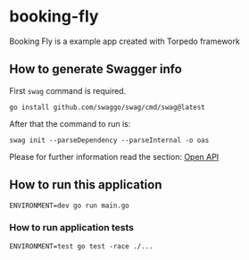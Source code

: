 # booking-fly
Booking Fly is a example app created with Torpedo framework

## How to generate Swagger info

First `swag` command is required.
```shell
go install github.com/swaggo/swag/cmd/swag@latest
```

After that the command to run is:
```shell
swag init --parseDependency --parseInternal -o oas
```

Please for further information read the section: [Open API](https://darksubmarine.com/docs/torpedo/advanced_rest_api_oas.html)

## How to run this application

```shell
ENVIRONMENT=dev go run main.go
```

### How to run application tests

```shell
ENVIRONMENT=test go test -race ./...
```